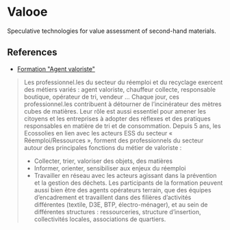 # Valooe

Speculative technologies for value assessment of second-hand materials.

## References

- [ Formation "Agent valoriste"](https://ecossolies.fr/Formation-Agent-valoriste)

> Les professionnel.les du secteur du réemploi et du recyclage exercent des métiers variés : agent valoriste, chauffeur collecte, responsable boutique, opérateur de tri, vendeur … Chaque jour, ces professionnel.les contribuent à détourner de l’incinérateur des mètres cubes de matières. Leur rôle est aussi essentiel pour amener les citoyens et les entreprises à adopter des réflexes et des pratiques responsables en matière de tri et de consommation.
> Depuis 5 ans, les Ecossolies en lien avec les acteurs ESS du secteur « Réemploi/Ressources », forment des professionnels du secteur autour des principales fonctions du métier de valoriste :
>  - Collecter, trier, valoriser des objets, des matières
>  - Informer, orienter, sensibiliser aux enjeux du réemploi
>  - Travailler en réseau avec les acteurs agissant dans la prévention et la gestion des déchets. 
> Les participants de la formation peuvent aussi bien être des agents opérateurs terrain, que des équipes d’encadrement et travaillent dans des filières d’activités différentes (textile, D3E, BTP, électro-ménager), et au sein de différentes structures : ressourceries, structure d’insertion, collectivités locales, associations de quartiers.
